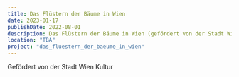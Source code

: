 ```yaml
---
title: Das Flüstern der Bäume in Wien
date: 2023-01-17
publishDate: 2022-08-01
description: Das Flüstern der Bäume in Wien (gefördert von der Stadt Wien Kultur)
location: "TBA" 
project: "das_fluestern_der_baeume_in_wien"
---
```

Gefördert von der Stadt Wien Kultur

